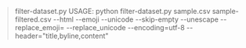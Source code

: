 > filter-dataset.py USAGE:
python filter-dataset.py sample.csv sample-filtered.csv --html --emoji --unicode --skip-empty --unescape --replace_emoji= --replace_unicode --encoding=utf-8 --header="title,byline,content" 
